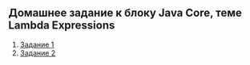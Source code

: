 ## Домашнее задание к блоку Java Core, теме Lambda Expressions

1. [Задание 1](https://github.com/NataliaKubiak/lambda_hw/tree/main/src/main/java/ru/netology/task1)
2. [Задание 2](https://github.com/NataliaKubiak/lambda_hw/tree/main/src/main/java/ru/netology/task2)
